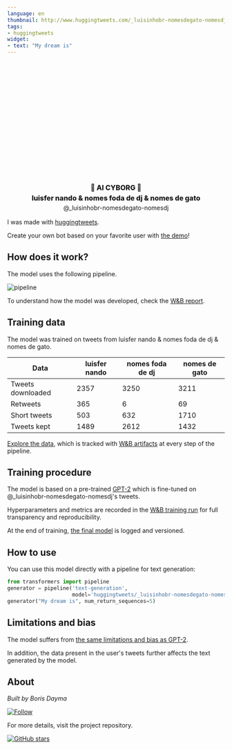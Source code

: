 ```yaml
---
language: en
thumbnail: http://www.huggingtweets.com/_luisinhobr-nomesdegato-nomesdj/1640095484918/predictions.png
tags:
- huggingtweets
widget:
- text: "My dream is"
---
```


<div class="inline-flex flex-col" style="line-height: 1.5;">
    <div class="flex">
        <div
			style="display:inherit; margin-left: 4px; margin-right: 4px; width: 92px; height:92px; border-radius: 50%; background-size: cover; background-image: url(&#39;https://pbs.twimg.com/profile_images/1390224220643278850/LcIZLss-_400x400.jpg&#39;)">
        </div>
        <div
            style="display:inherit; margin-left: 4px; margin-right: 4px; width: 92px; height:92px; border-radius: 50%; background-size: cover; background-image: url(&#39;https://pbs.twimg.com/profile_images/1175884636624510976/KtBI_1GE_400x400.jpg&#39;)">
        </div>
        <div
            style="display:inherit; margin-left: 4px; margin-right: 4px; width: 92px; height:92px; border-radius: 50%; background-size: cover; background-image: url(&#39;https://pbs.twimg.com/profile_images/1245550936807874560/j_zCtKSJ_400x400.jpg&#39;)">
        </div>
    </div>
    <div style="text-align: center; margin-top: 3px; font-size: 16px; font-weight: 800">🤖 AI CYBORG 🤖</div>
    <div style="text-align: center; font-size: 16px; font-weight: 800">luisfer nando & nomes foda de dj & nomes de gato</div>
    <div style="text-align: center; font-size: 14px;">@_luisinhobr-nomesdegato-nomesdj</div>
</div>

I was made with [huggingtweets](https://github.com/borisdayma/huggingtweets).

Create your own bot based on your favorite user with [the demo](https://colab.research.google.com/github/borisdayma/huggingtweets/blob/master/huggingtweets-demo.ipynb)!

## How does it work?

The model uses the following pipeline.

![pipeline](https://github.com/borisdayma/huggingtweets/blob/master/img/pipeline.png?raw=true)

To understand how the model was developed, check the [W&B report](https://wandb.ai/wandb/huggingtweets/reports/HuggingTweets-Train-a-Model-to-Generate-Tweets--VmlldzoxMTY5MjI).

## Training data

The model was trained on tweets from luisfer nando & nomes foda de dj & nomes de gato.

| Data | luisfer nando | nomes foda de dj | nomes de gato |
| --- | --- | --- | --- |
| Tweets downloaded | 2357 | 3250 | 3211 |
| Retweets | 365 | 6 | 69 |
| Short tweets | 503 | 632 | 1710 |
| Tweets kept | 1489 | 2612 | 1432 |

[Explore the data](https://wandb.ai/wandb/huggingtweets/runs/1mwm543c/artifacts), which is tracked with [W&B artifacts](https://docs.wandb.com/artifacts) at every step of the pipeline.

## Training procedure

The model is based on a pre-trained [GPT-2](https://huggingface.co/gpt2) which is fine-tuned on @_luisinhobr-nomesdegato-nomesdj's tweets.

Hyperparameters and metrics are recorded in the [W&B training run](https://wandb.ai/wandb/huggingtweets/runs/3nbxg8c7) for full transparency and reproducibility.

At the end of training, [the final model](https://wandb.ai/wandb/huggingtweets/runs/3nbxg8c7/artifacts) is logged and versioned.

## How to use

You can use this model directly with a pipeline for text generation:

```python
from transformers import pipeline
generator = pipeline('text-generation',
                     model='huggingtweets/_luisinhobr-nomesdegato-nomesdj')
generator("My dream is", num_return_sequences=5)
```

## Limitations and bias

The model suffers from [the same limitations and bias as GPT-2](https://huggingface.co/gpt2#limitations-and-bias).

In addition, the data present in the user's tweets further affects the text generated by the model.

## About

*Built by Boris Dayma*

[![Follow](https://img.shields.io/twitter/follow/borisdayma?style=social)](https://twitter.com/intent/follow?screen_name=borisdayma)

For more details, visit the project repository.

[![GitHub stars](https://img.shields.io/github/stars/borisdayma/huggingtweets?style=social)](https://github.com/borisdayma/huggingtweets)

